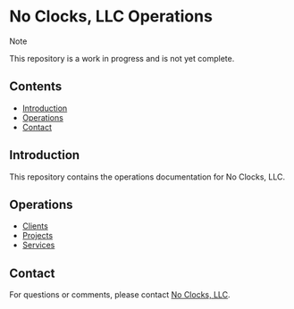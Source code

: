 # No Clocks, LLC Operations

> [!NOTE]
> This repository is a work in progress and is not yet complete.

## Contents

- [Introduction](#introduction)
- [Operations](#operations)
- [Contact](#contact)

## Introduction

This repository contains the operations documentation for No Clocks, LLC.

## Operations

- [Clients](docs/clients.md)
- [Projects](docs/projects.md)
- [Services](docs/services.md)

## Contact

For questions or comments, please contact [No Clocks, LLC](https://www.noclocks.com).

